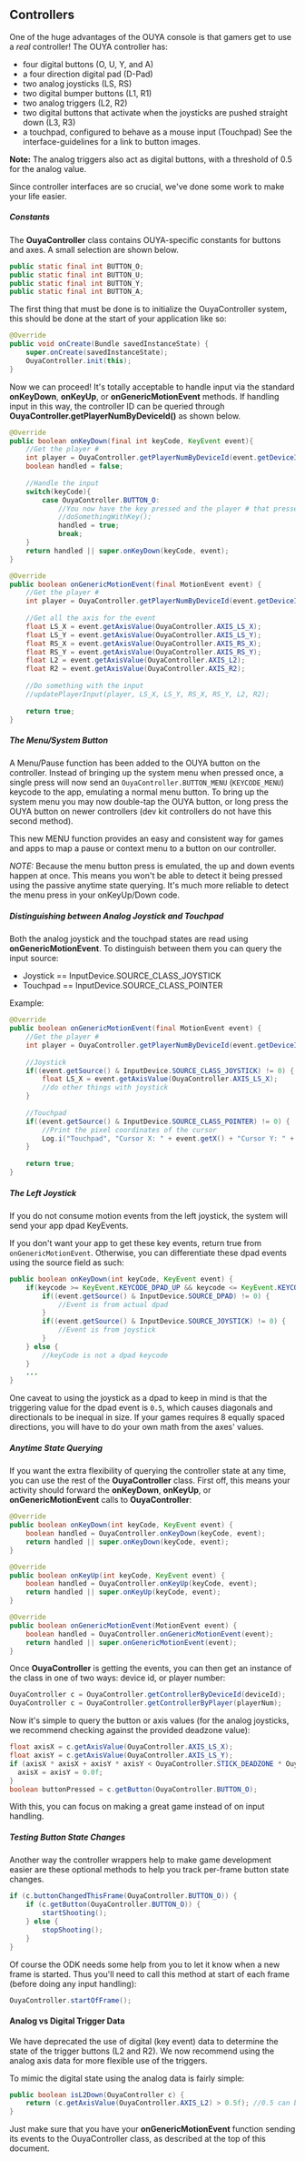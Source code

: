 ## Controllers

One of the huge advantages of the OUYA console is that gamers get to use a *real* controller!  The OUYA controller has:
- four digital buttons (O, U, Y, and A)
- a four direction digital pad (D-Pad)
- two analog joysticks (LS, RS)
- two digital bumper buttons (L1, R1)
- two analog triggers (L2, R2) 
- two digital buttons that activate when the joysticks are pushed straight down (L3, R3)
- a touchpad, configured to behave as a mouse input (Touchpad)
See the interface-guidelines for a link to button images.

**Note:** The analog triggers also act as digital buttons, with a threshold of 0.5 for the analog value.

Since controller interfaces are so crucial, we've done some work to make your life easier.

##### Constants

The **OuyaController** class contains OUYA-specific constants for buttons and axes. A small selection are shown below.

```java
public static final int BUTTON_O;
public static final int BUTTON_U;
public static final int BUTTON_Y;
public static final int BUTTON_A;
```

The first thing that must be done is to initialize the OuyaController system, this should be done at the start of your application like so:

```java
@Override
public void onCreate(Bundle savedInstanceState) {
    super.onCreate(savedInstanceState);
    OuyaController.init(this);
}
```

Now we can proceed!  It's totally acceptable to handle input via the standard **onKeyDown**, **onKeyUp**, or **onGenericMotionEvent** methods.  If handling input in this way, the controller ID can be queried through **OuyaController.getPlayerNumByDeviceId()** as shown below.

```java
@Override
public boolean onKeyDown(final int keyCode, KeyEvent event){
    //Get the player #
    int player = OuyaController.getPlayerNumByDeviceId(event.getDeviceId());       
    boolean handled = false;
    
    //Handle the input
    switch(keyCode){
        case OuyaController.BUTTON_O:
            //You now have the key pressed and the player # that pressed it
            //doSomethingWithKey();
            handled = true;
            break;
    }
    return handled || super.onKeyDown(keyCode, event);
}

@Override
public boolean onGenericMotionEvent(final MotionEvent event) {
    //Get the player #
    int player = OuyaController.getPlayerNumByDeviceId(event.getDeviceId());    
    
    //Get all the axis for the event
    float LS_X = event.getAxisValue(OuyaController.AXIS_LS_X);
    float LS_Y = event.getAxisValue(OuyaController.AXIS_LS_Y);
    float RS_X = event.getAxisValue(OuyaController.AXIS_RS_X);
    float RS_Y = event.getAxisValue(OuyaController.AXIS_RS_Y);
    float L2 = event.getAxisValue(OuyaController.AXIS_L2);
    float R2 = event.getAxisValue(OuyaController.AXIS_R2);
    
    //Do something with the input
    //updatePlayerInput(player, LS_X, LS_Y, RS_X, RS_Y, L2, R2);
    
    return true;
}
```

##### The Menu/System Button

A Menu/Pause function has been added to the OUYA button on the controller. Instead of bringing up the system menu when pressed once, a single press will now send an `OuyaController.BUTTON_MENU` (`KEYCODE_MENU`) keycode to the app, emulating a normal menu button.
To bring up the system menu you may now double-tap the OUYA button, or long press the OUYA button on newer controllers (dev kit controllers do not have this second method).

This new MENU function provides an easy and consistent way for games and apps to map a pause or context menu to a button on our controller.

*NOTE:* Because the menu button press is emulated, the up and down events happen at once. This means you won't be able to detect it being pressed using the passive anytime state querying. It's much more reliable to detect the menu press in your onKeyUp/Down code.

##### Distinguishing between Analog Joystick and Touchpad

Both the analog joystick and the touchpad states are read using **onGenericMotionEvent**.  To distinguish between them you can query the input source:

* Joystick == InputDevice.SOURCE_CLASS_JOYSTICK
* Touchpad == InputDevice.SOURCE_CLASS_POINTER

Example:

```java
@Override
public boolean onGenericMotionEvent(final MotionEvent event) {
    //Get the player #
    int player = OuyaController.getPlayerNumByDeviceId(event.getDeviceId());    
    
    //Joystick
    if((event.getSource() & InputDevice.SOURCE_CLASS_JOYSTICK) != 0) {
        float LS_X = event.getAxisValue(OuyaController.AXIS_LS_X);            
        //do other things with joystick
    }
            
    //Touchpad
    if((event.getSource() & InputDevice.SOURCE_CLASS_POINTER) != 0) {
        //Print the pixel coordinates of the cursor
        Log.i("Touchpad", "Cursor X: " + event.getX() + "Cursor Y: " + event.getY());
    }
    
    return true;
}
```
##### The Left Joystick

If you do not consume motion events from the left joystick, the system will send your app dpad KeyEvents.

If you don't want your app to get these key events, return true from `onGenericMotionEvent`. Otherwise, you can differentiate these dpad events using the source field as such:
```java
public boolean onKeyDown(int keyCode, KeyEvent event) {
    if(keycode >= KeyEvent.KEYCODE_DPAD_UP && keycode <= KeyEvent.KEYCODE_DPAD_RIGHT) {
        if((event.getSource() & InputDevice.SOURCE_DPAD) != 0) {
            //Event is from actual dpad
        }
        if((event.getSource() & InputDevice.SOURCE_JOYSTICK) != 0) {
            //Event is from joystick
        }
    } else {
        //keyCode is not a dpad keycode
    }
    ...
}
```

One caveat to using the joystick as a dpad to keep in mind is that the triggering value for the dpad event is `0.5`, which causes diagonals and directionals to be inequal in size.
If your games requires 8 equally spaced directions, you will have to do your own math from the axes' values.

##### Anytime State Querying

If you want the extra flexibility of querying the controller state at any time, you can use the rest of the **OuyaController** class.
First off, this means your activity should forward the **onKeyDown**, **onKeyUp**, or **onGenericMotionEvent** calls to **OuyaController**:

```java
@Override
public boolean onKeyDown(int keyCode, KeyEvent event) {
    boolean handled = OuyaController.onKeyDown(keyCode, event);
    return handled || super.onKeyDown(keyCode, event);
}

@Override
public boolean onKeyUp(int keyCode, KeyEvent event) {
    boolean handled = OuyaController.onKeyUp(keyCode, event);
    return handled || super.onKeyUp(keyCode, event);
}

@Override
public boolean onGenericMotionEvent(MotionEvent event) {
    boolean handled = OuyaController.onGenericMotionEvent(event);
    return handled || super.onGenericMotionEvent(event);
}
```

Once **OuyaController** is getting the events, you can then get an instance of the class in one of two ways: device id, or player number:

```java
OuyaController c = OuyaController.getControllerByDeviceId(deviceId);
OuyaController c = OuyaController.getControllerByPlayer(playerNum);
```

Now it's simple to query the button or axis values (for the analog joysticks, we recommend checking against the provided deadzone value):

```java
float axisX = c.getAxisValue(OuyaController.AXIS_LS_X);
float axisY = c.getAxisValue(OuyaController.AXIS_LS_Y);
if (axisX * axisX + axisY * axisY < OuyaController.STICK_DEADZONE * OuyaController.STICK_DEADZONE) {
  axisX = axisY = 0.0f;
}
boolean buttonPressed = c.getButton(OuyaController.BUTTON_O);
```

With this, you can focus on making a great game instead of on input handling.

##### Testing Button State Changes

Another way the controller wrappers help to make game development easier are these optional methods to help you track per-frame button state changes.
```java
if (c.buttonChangedThisFrame(OuyaController.BUTTON_O)) {
    if (c.getButton(OuyaController.BUTTON_O)) {
        startShooting();
    } else {
        stopShooting();
    }
}
```

Of course the ODK needs some help from you to let it know when a new frame is started.  Thus you'll need to call this method at start of each frame (before doing any input handling):
```java
OuyaController.startOfFrame();
```

#### Analog vs Digital Trigger Data

We have deprecated the use of digital (key event) data to determine the state of the trigger buttons (L2 and R2). We now recommend using the analog axis data for more flexible use of the triggers.

To mimic the digital state using the analog data is fairly simple:
```java
public boolean isL2Down(OuyaController c) {
    return (c.getAxisValue(OuyaController.AXIS_L2) > 0.5f); //0.5 can be any threshold between 0.0 (completely released) - 1.0 (completely pressed)
}
```
Just make sure that you have your **onGenericMotionEvent** function sending its events to the OuyaController class, as described at the top of this document.
